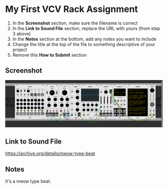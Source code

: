 # My First VCV Rack Assignment

1. In the **Screenshot** section, make sure the filename is correct
2. In the **Link to Sound File** section, replace the URL with yours (from step 3 above)
3. In the **Notes** section at the bottom, add any notes you want to include
4. Change the title at the top of the file to something descriptive of your project
5. Remove this **How to Submit** section

## Screenshot

![Screenshot of VCV Rack Patch](screenshot.png)

## Link to Sound File

https://archive.org/details/meow-type-beat

## Notes
It's a meow type beat. 
